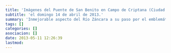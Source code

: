 ```yaml
---
title: 'Imágenes del Puente de San Benito en Campo de Criptana (Ciudad Real)'
subtitle: 'el domingo 14 de abril de 2013.'
summary: 'Inmejorable aspecto del Río Záncara a su paso por el emblemático Puente de San Benito.'
tags: []
categories: []
asociacion: []
date: 2013-05-11 12:26:39
lastmod:
---
```


